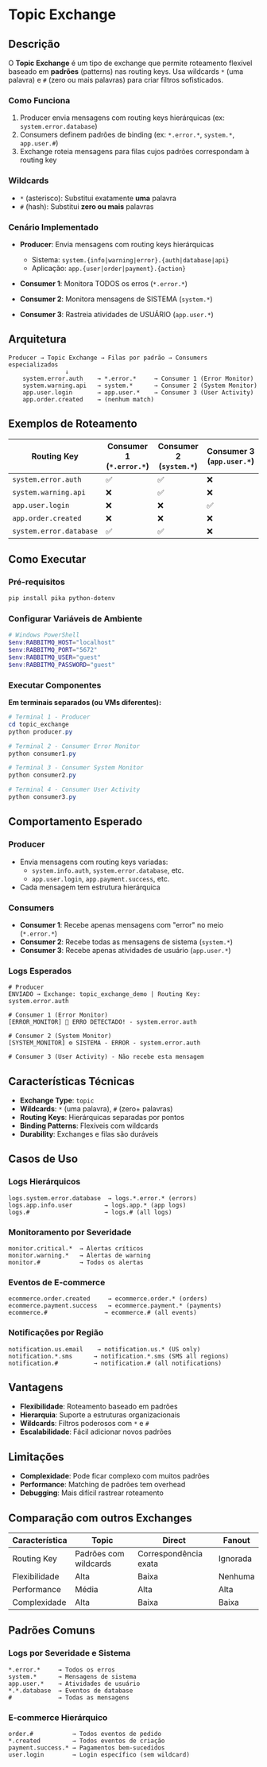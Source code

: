 # Topic Exchange

## Descrição

O **Topic Exchange** é um tipo de exchange que permite roteamento flexível baseado em **padrões** (patterns) nas routing keys. Usa wildcards `*` (uma palavra) e `#` (zero ou mais palavras) para criar filtros sofisticados.

### Como Funciona

1. Producer envia mensagens com routing keys hierárquicas (ex: `system.error.database`)
2. Consumers definem padrões de binding (ex: `*.error.*`, `system.*`, `app.user.#`)
3. Exchange roteia mensagens para filas cujos padrões correspondam à routing key

### Wildcards

- `*` (asterisco): Substitui exatamente **uma** palavra
- `#` (hash): Substitui **zero ou mais** palavras

### Cenário Implementado

- **Producer**: Envia mensagens com routing keys hierárquicas
  - Sistema: `system.{info|warning|error}.{auth|database|api}`
  - Aplicação: `app.{user|order|payment}.{action}`

- **Consumer 1**: Monitora TODOS os erros (`*.error.*`)
- **Consumer 2**: Monitora mensagens de SISTEMA (`system.*`)
- **Consumer 3**: Rastreia atividades de USUÁRIO (`app.user.*`)

## Arquitetura

```
Producer → Topic Exchange → Filas por padrão → Consumers especializados
                ↓
    system.error.auth    → *.error.*     → Consumer 1 (Error Monitor)
    system.warning.api   → system.*      → Consumer 2 (System Monitor)  
    app.user.login       → app.user.*    → Consumer 3 (User Activity)
    app.order.created    → (nenhum match)
```

## Exemplos de Roteamento

| Routing Key | Consumer 1 (`*.error.*`) | Consumer 2 (`system.*`) | Consumer 3 (`app.user.*`) |
|-------------|--------------------------|--------------------------|----------------------------|
| `system.error.auth` | ✅ | ✅ | ❌ |
| `system.warning.api` | ❌ | ✅ | ❌ |
| `app.user.login` | ❌ | ❌ | ✅ |
| `app.order.created` | ❌ | ❌ | ❌ |
| `system.error.database` | ✅ | ✅ | ❌ |

## Como Executar

### Pré-requisitos
```powershell
pip install pika python-dotenv
```

### Configurar Variáveis de Ambiente
```powershell
# Windows PowerShell
$env:RABBITMQ_HOST="localhost"
$env:RABBITMQ_PORT="5672"
$env:RABBITMQ_USER="guest"
$env:RABBITMQ_PASSWORD="guest"
```

### Executar Componentes

**Em terminais separados (ou VMs diferentes):**

```powershell
# Terminal 1 - Producer
cd topic_exchange
python producer.py

# Terminal 2 - Consumer Error Monitor
python consumer1.py

# Terminal 3 - Consumer System Monitor
python consumer2.py

# Terminal 4 - Consumer User Activity
python consumer3.py
```

## Comportamento Esperado

### Producer
- Envia mensagens com routing keys variadas:
  - `system.info.auth`, `system.error.database`, etc.
  - `app.user.login`, `app.payment.success`, etc.
- Cada mensagem tem estrutura hierárquica

### Consumers
- **Consumer 1**: Recebe apenas mensagens com "error" no meio (`*.error.*`)
- **Consumer 2**: Recebe todas as mensagens de sistema (`system.*`)
- **Consumer 3**: Recebe apenas atividades de usuário (`app.user.*`)

### Logs Esperados

```
# Producer
ENVIADO → Exchange: topic_exchange_demo | Routing Key: system.error.auth

# Consumer 1 (Error Monitor)
[ERROR_MONITOR] 🚨 ERRO DETECTADO! - system.error.auth

# Consumer 2 (System Monitor)  
[SYSTEM_MONITOR] ⚙️ SISTEMA - ERROR - system.error.auth

# Consumer 3 (User Activity) - Não recebe esta mensagem
```

## Características Técnicas

- **Exchange Type**: `topic`
- **Wildcards**: `*` (uma palavra), `#` (zero+ palavras)
- **Routing Keys**: Hierárquicas separadas por pontos
- **Binding Patterns**: Flexíveis com wildcards
- **Durability**: Exchanges e filas são duráveis

## Casos de Uso

### Logs Hierárquicos
```
logs.system.error.database  → logs.*.error.* (errors)
logs.app.info.user         → logs.app.* (app logs)
logs.#                     → logs.# (all logs)
```

### Monitoramento por Severidade
```
monitor.critical.*  → Alertas críticos
monitor.warning.*   → Alertas de warning
monitor.#           → Todos os alertas
```

### Eventos de E-commerce
```
ecommerce.order.created     → ecommerce.order.* (orders)
ecommerce.payment.success   → ecommerce.payment.* (payments)
ecommerce.#                → ecommerce.# (all events)
```

### Notificações por Região
```
notification.us.email    → notification.us.* (US only)
notification.*.sms      → notification.*.sms (SMS all regions)
notification.#          → notification.# (all notifications)
```

## Vantagens

- **Flexibilidade**: Roteamento baseado em padrões
- **Hierarquia**: Suporte a estruturas organizacionais
- **Wildcards**: Filtros poderosos com `*` e `#`
- **Escalabilidade**: Fácil adicionar novos padrões

## Limitações

- **Complexidade**: Pode ficar complexo com muitos padrões
- **Performance**: Matching de padrões tem overhead
- **Debugging**: Mais difícil rastrear roteamento

## Comparação com outros Exchanges

| Característica | Topic | Direct | Fanout |
|----------------|-------|--------|--------|
| Routing Key | Padrões com wildcards | Correspondência exata | Ignorada |
| Flexibilidade | Alta | Baixa | Nenhuma |
| Performance | Média | Alta | Alta |
| Complexidade | Alta | Baixa | Baixa |

## Padrões Comuns

### Logs por Severidade e Sistema
```
*.error.*     → Todos os erros
system.*      → Mensagens de sistema
app.user.*    → Atividades de usuário
*.*.database  → Eventos de database
#             → Todas as mensagens
```

### E-commerce Hierárquico
```
order.#           → Todos eventos de pedido
*.created         → Todos eventos de criação
payment.success.* → Pagamentos bem-sucedidos
user.login        → Login específico (sem wildcard)
```
